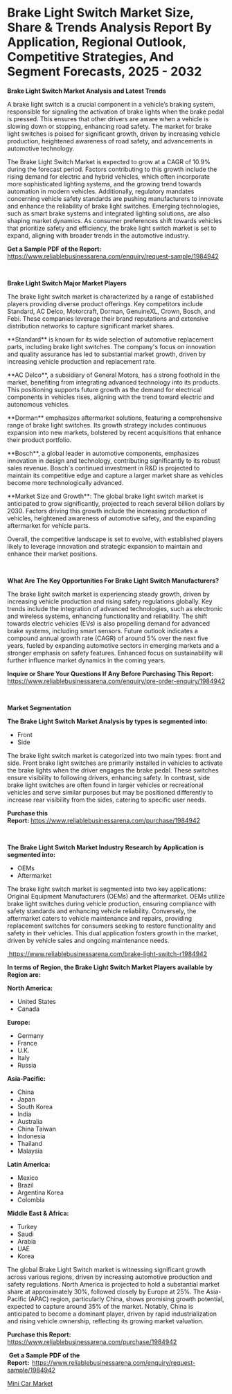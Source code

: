 <p><h1>Brake Light Switch Market Size, Share & Trends Analysis Report By Application, Regional Outlook, Competitive Strategies, And Segment Forecasts, 2025 - 2032</h1></p><p><strong>Brake Light Switch Market Analysis and Latest Trends</strong></p>
<p><p>A brake light switch is a crucial component in a vehicle’s braking system, responsible for signaling the activation of brake lights when the brake pedal is pressed. This ensures that other drivers are aware when a vehicle is slowing down or stopping, enhancing road safety. The market for brake light switches is poised for significant growth, driven by increasing vehicle production, heightened awareness of road safety, and advancements in automotive technology.</p><p>The Brake Light Switch Market is expected to grow at a CAGR of 10.9% during the forecast period. Factors contributing to this growth include the rising demand for electric and hybrid vehicles, which often incorporate more sophisticated lighting systems, and the growing trend towards automation in modern vehicles. Additionally, regulatory mandates concerning vehicle safety standards are pushing manufacturers to innovate and enhance the reliability of brake light switches. Emerging technologies, such as smart brake systems and integrated lighting solutions, are also shaping market dynamics. As consumer preferences shift towards vehicles that prioritize safety and efficiency, the brake light switch market is set to expand, aligning with broader trends in the automotive industry.</p></p>
<p><strong>Get a Sample PDF of the Report:&nbsp;</strong> <a href="https://www.reliablebusinessarena.com/enquiry/request-sample/1984942?utm_campaign=2221&utm_medium=2&utm_source=Github&utm_content=ia&utm_term=30032025&utm_id=brake-light-switch">https://www.reliablebusinessarena.com/enquiry/request-sample/1984942</a></p>
<p>&nbsp;</p>
<p><strong>Brake Light Switch Major Market Players</strong></p>
<p><p>The brake light switch market is characterized by a range of established players providing diverse product offerings. Key competitors include Standard, AC Delco, Motorcraft, Dorman, GenuineXL, Crown, Bosch, and Febi. These companies leverage their brand reputations and extensive distribution networks to capture significant market shares.</p><p>**Standard** is known for its wide selection of automotive replacement parts, including brake light switches. The company's focus on innovation and quality assurance has led to substantial market growth, driven by increasing vehicle production and replacement rate.</p><p>**AC Delco**, a subsidiary of General Motors, has a strong foothold in the market, benefiting from integrating advanced technology into its products. This positioning supports future growth as the demand for electrical components in vehicles rises, aligning with the trend toward electric and autonomous vehicles.</p><p>**Dorman** emphasizes aftermarket solutions, featuring a comprehensive range of brake light switches. Its growth strategy includes continuous expansion into new markets, bolstered by recent acquisitions that enhance their product portfolio.</p><p>**Bosch**, a global leader in automotive components, emphasizes innovation in design and technology, contributing significantly to its robust sales revenue. Bosch's continued investment in R&D is projected to maintain its competitive edge and capture a larger market share as vehicles become more technologically advanced.</p><p>**Market Size and Growth**: The global brake light switch market is anticipated to grow significantly, projected to reach several billion dollars by 2030. Factors driving this growth include the increasing production of vehicles, heightened awareness of automotive safety, and the expanding aftermarket for vehicle parts.</p><p>Overall, the competitive landscape is set to evolve, with established players likely to leverage innovation and strategic expansion to maintain and enhance their market positions.</p></p>
<p>&nbsp;</p>
<p><strong>What Are The Key Opportunities For Brake Light Switch Manufacturers?</strong></p>
<p><p>The brake light switch market is experiencing steady growth, driven by increasing vehicle production and rising safety regulations globally. Key trends include the integration of advanced technologies, such as electronic and wireless systems, enhancing functionality and reliability. The shift towards electric vehicles (EVs) is also propelling demand for advanced brake systems, including smart sensors. Future outlook indicates a compound annual growth rate (CAGR) of around 5% over the next five years, fueled by expanding automotive sectors in emerging markets and a stronger emphasis on safety features. Enhanced focus on sustainability will further influence market dynamics in the coming years.</p></p>
<p><strong>Inquire or Share Your Questions If Any Before Purchasing This Report:</strong> <a href="https://www.reliablebusinessarena.com/enquiry/pre-order-enquiry/1984942?utm_campaign=2221&utm_medium=2&utm_source=Github&utm_content=ia&utm_term=30032025&utm_id=brake-light-switch">https://www.reliablebusinessarena.com/enquiry/pre-order-enquiry/1984942</a></p>
<p>&nbsp;</p>
<p><strong>Market Segmentation</strong></p>
<p><strong>The Brake Light Switch Market Analysis by types is segmented into:</strong></p>
<p><ul><li>Front</li><li>Side</li></ul></p>
<p><p>The brake light switch market is categorized into two main types: front and side. Front brake light switches are primarily installed in vehicles to activate the brake lights when the driver engages the brake pedal. These switches ensure visibility to following drivers, enhancing safety. In contrast, side brake light switches are often found in larger vehicles or recreational vehicles and serve similar purposes but may be positioned differently to increase rear visibility from the sides, catering to specific user needs.</p></p>
<p><strong>Purchase this Report:&nbsp;</strong><a href="https://www.reliablebusinessarena.com/purchase/1984942?utm_campaign=2221&utm_medium=2&utm_source=Github&utm_content=ia&utm_term=30032025&utm_id=brake-light-switch">https://www.reliablebusinessarena.com/purchase/1984942</a></p>
<p>&nbsp;</p>
<p><strong>The Brake Light Switch Market Industry Research by Application is segmented into:</strong></p>
<p><ul><li>OEMs</li><li>Aftermarket</li></ul></p>
<p><p>The brake light switch market is segmented into two key applications: Original Equipment Manufacturers (OEMs) and the aftermarket. OEMs utilize brake light switches during vehicle production, ensuring compliance with safety standards and enhancing vehicle reliability. Conversely, the aftermarket caters to vehicle maintenance and repairs, providing replacement switches for consumers seeking to restore functionality and safety in their vehicles. This dual application fosters growth in the market, driven by vehicle sales and ongoing maintenance needs.</p></p>
<p><a href="https://www.reliablebusinessarena.com/brake-light-switch-r1984942?utm_campaign=2221&utm_medium=2&utm_source=Github&utm_content=ia&utm_term=30032025&utm_id=brake-light-switch">&nbsp;https://www.reliablebusinessarena.com/brake-light-switch-r1984942</a></p>
<p><strong>In terms of Region, the Brake Light Switch Market Players available by Region are:</strong></p>
<p>
    <p> <strong> North America: </strong>
        <ul>
            <li>United States</li>
            <li>Canada</li>
        </ul>
        </p> 
    <p> <strong> Europe: </strong>
        <ul>
            <li>Germany</li>
            <li>France</li>
            <li>U.K.</li>
            <li>Italy</li>
            <li>Russia</li>
        </ul>
        </p> 
    <p> <strong> Asia-Pacific: </strong>
        <ul>
            <li>China</li>
            <li>Japan</li>
            <li>South Korea</li>
            <li>India</li>
            <li>Australia</li>
            <li>China Taiwan</li>
            <li>Indonesia</li>
            <li>Thailand</li>
            <li>Malaysia</li>
        </ul>
        </p> 
    <p> <strong> Latin America: </strong>
        <ul>
            <li>Mexico</li>
            <li>Brazil</li>
            <li>Argentina Korea</li>
            <li>Colombia</li>
        </ul>
        </p> 
    <p> <strong> Middle East & Africa: </strong>
        <ul>
            <li>Turkey</li>
            <li>Saudi</li>
            <li>Arabia</li>
            <li>UAE</li>
            <li>Korea</li>
        </ul>
    </p>
    </p>
<p><p>The global Brake Light Switch market is witnessing significant growth across various regions, driven by increasing automotive production and safety regulations. North America is projected to hold a substantial market share at approximately 30%, followed closely by Europe at 25%. The Asia-Pacific (APAC) region, particularly China, shows promising growth potential, expected to capture around 35% of the market. Notably, China is anticipated to become a dominant player, driven by rapid industrialization and rising vehicle ownership, reflecting its growing market valuation.</p></p>
<p><strong>Purchase this Report: </strong><a href="https://www.reliablebusinessarena.com/purchase/1984942?utm_campaign=2221&utm_medium=2&utm_source=Github&utm_content=ia&utm_term=30032025&utm_id=brake-light-switch">https://www.reliablebusinessarena.com/purchase/1984942</a></p>
<p>&nbsp;<strong>Get a Sample PDF of the Report:&nbsp;&nbsp;</strong><a href="https://www.reliablebusinessarena.com/enquiry/request-sample/1984942?utm_campaign=2221&utm_medium=2&utm_source=Github&utm_content=ia&utm_term=30032025&utm_id=brake-light-switch">https://www.reliablebusinessarena.com/enquiry/request-sample/1984942</a></p>
<p><strong></strong></p>
<p><p><a href="https://github.com/delindacallegari68/Market-Research-Report-List-1/blob/main/mini-car-market.md?utm_campaign=2221&utm_medium=2&utm_source=Github&utm_content=ia&utm_term=30032025&utm_id=brake-light-switch">Mini Car Market</a></p></p>